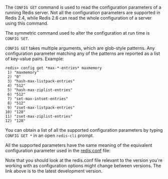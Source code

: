 The `CONFIG GET` command is used to read the configuration parameters of a
running Redis server.
Not all the configuration parameters are supported in Redis 2.4, while Redis 2.6
can read the whole configuration of a server using this command.

The symmetric command used to alter the configuration at run time is `CONFIG
SET`.

`CONFIG GET` takes multiple arguments, which are glob-style patterns.
Any configuration parameter matching any of the patterns are reported as a list
of key-value pairs.
Example:

```
redis> config get *max-*-entries* maxmemory
 1) "maxmemory"
 2) "0"
 3) "hash-max-listpack-entries"
 4) "512"
 5) "hash-max-ziplist-entries"
 6) "512"
 7) "set-max-intset-entries"
 8) "512"
 9) "zset-max-listpack-entries"
10) "128"
11) "zset-max-ziplist-entries"
12) "128"
```

You can obtain a list of all the supported configuration parameters by typing
`CONFIG GET *` in an open `redis-cli` prompt.

All the supported parameters have the same meaning of the equivalent
configuration parameter used in the [redis.conf][hgcarr22rc] file:

[hgcarr22rc]: http://github.com/redis/redis/raw/unstable/redis.conf

Note that you should look at the redis.conf file relevant to the version you're
working with as configuration options might change between versions. The link
above is to the latest development version.



